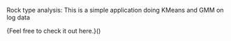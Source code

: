 Rock type analysis: This is a simple application doing KMeans and GMM on log data

{Feel free to check it out here.}()
